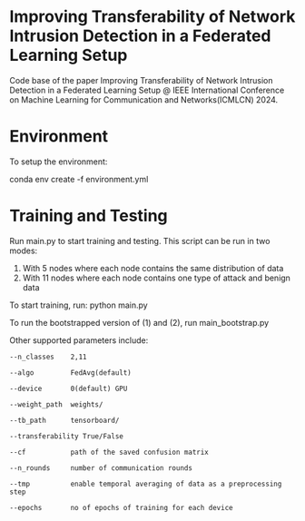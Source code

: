 # Improving Transferability of Network Intrusion Detection in a Federated Learning Setup

Code base of the paper Improving Transferability of Network Intrusion Detection in a Federated Learning Setup @ IEEE International Conference on Machine Learning for Communication and Networks(ICMLCN) 2024. 

# Environment

To setup the environment:

conda env create -f environment.yml

# Training and Testing

Run main.py to start training and testing. This script can be run in two modes: 

1) With 5 nodes where each node contains the same distribution of data
2) With 11 nodes where each node contains one type of attack and benign data

To start training, run: python main.py

To run the bootstrapped version of (1) and (2), run main_bootstrap.py

Other supported parameters include:

    --n_classes    2,11
    
    --algo         FedAvg(default)
    
    --device       0(default) GPU
    
    --weight_path  weights/
    
    --tb_path      tensorboard/
    
    --transferability True/False
    
    --cf           path of the saved confusion matrix
    
    --n_rounds     number of communication rounds
    
    --tmp          enable temporal averaging of data as a preprocessing step
    
    --epochs       no of epochs of training for each device

